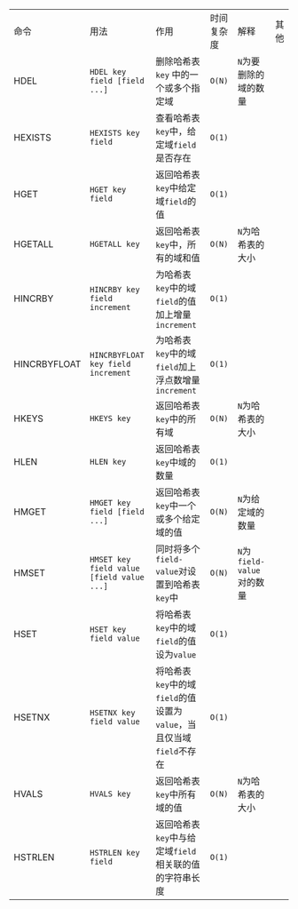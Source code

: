 |              |                                           |                                                              |            |                            |      |
| ------------ | ----------------------------------------- | ------------------------------------------------------------ | ---------- | -------------------------- | ---- |
| 命令         | 用法                                      | 作用                                                         | 时间复杂度 | 解释                       | 其他 |
| HDEL         | `HDEL key field [field ...]`              | 删除哈希表`key` 中的一个或多个指定域                         | `O(N)`     | `N`为要删除的域的数量      |      |
| HEXISTS      | `HEXISTS key field`                       | 查看哈希表`key`中，给定域`field`是否存在                     | `O(1)`     |                            |      |
| HGET         | `HGET key field`                          | 返回哈希表`key`中给定域`field`的值                           | `O(1)`     |                            |      |
| HGETALL      | `HGETALL key`                             | 返回哈希表`key`中，所有的域和值                              | `O(N)`     | `N`为哈希表的大小          |      |
| HINCRBY      | `HINCRBY key field increment`             | 为哈希表`key`中的域`field`的值加上增量`increment`            | `O(1)`     |                            |      |
| HINCRBYFLOAT | `HINCRBYFLOAT key field increment`        | 为哈希表`key`中的域`field`加上浮点数增量`increment`          | `O(1)`     |                            |      |
| HKEYS        | `HKEYS key`                               | 返回哈希表`key`中的所有域                                    | `O(N)`     | `N`为哈希表的大小          |      |
| HLEN         | `HLEN key`                                | 返回哈希表`key`中域的数量                                    | `O(1)`     |                            |      |
| HMGET        | `HMGET key field [field ...]`             | 返回哈希表`key`中一个或多个给定域的值                        | `O(N)`     | `N`为给定域的数量          |      |
| HMSET        | `HMSET key field value [field value ...]` | 同时将多个`field-value`对设置到哈希表`key`中                 | `O(N)`     | `N`为`field-value`对的数量 |      |
| HSET         | `HSET key field value`                    | 将哈希表`key`中的域`field`的值设为`value`                    | `O(1)`     |                            |      |
| HSETNX       | `HSETNX key field value`                  | 将哈希表`key`中的域`field`的值设置为`value`，当且仅当域`field`不存在 | `O(1)`     |                            |      |
| HVALS        | `HVALS key`                               | 返回哈希表`key`中所有域的值                                  | `O(N)`     | `N`为哈希表的大小          |      |
| HSTRLEN      | `HSTRLEN key field`                       | 返回哈希表`key`中与给定域`field`相关联的值的字符串长度       | `O(1)`     |                            |      |